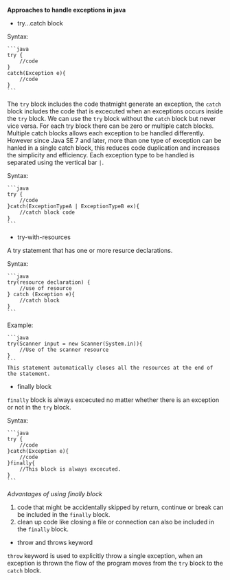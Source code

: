 **Approaches to handle exceptions in java**

* try...catch block

Syntax:

    ```java
    try {
        //code
    }
    catch(Exception e){
        //code
    }
    ```
The `try` block includes the code thatmight generate an exception, the `catch` block includes the code that is excecuted when an exceptions occurs inside the `try` block.
We can use the `try` block without the `catch` block but never vice versa.
For each try block there can be zero or multiple catch blocks. Multiple catch blocks allows each exception to be handled differently.
However since Java SE 7 and later, more than one type of exception can be hanled in a single catch block, this reduces code duplication and increases the simplicity and efficiency. Each exception type to be handled is separated using the vertical bar `|`.

Syntax:

    ```java
    try {
        //code
    }catch(ExceptionTypeA | ExceptionTypeB ex){
        //catch block code
    }
    ```
* try-with-resources

A try statement that has one or more resurce declarations.

Syntax:

    ```java
    try(resource declaration) {
        //use of resource
    } catch (Exception e){
        //catch block
    }
    ```

Example:

    ```java
    try(Scanner input = new Scanner(System.in)){
        //Use of the scanner resource
    }
    ```
    This statement automatically closes all the resources at the end of the statement.

* finally block

`finally` block is always excecuted no matter whether there is an exception or not in the `try` block.

Syntax:

    ```java
    try {
        //code
    }catch(Exception e){
        //code
    }finally{
        //This block is always excecuted.
    }
    ```
*Advantages of using finally block*

1. code that might be accidentally skipped by return, continue or break can be included in the `finally` block.
2. clean up code like closing a file or connection can also be included in the `finally` block.

* throw and throws keyword

`throw` keyword is used to explicitly throw a single exception, when an exception is thrown the flow of the program moves from the `try` block to the `catch` block.